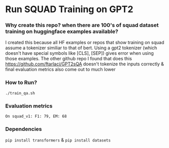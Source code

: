 # Run SQUAD Training on GPT2

### Why create this repo? when there are 100's of squad dataset training on huggingface examples available?

I created this because all HF examples or repos that show training on squad assume a tokenizer similiar to that of bert. Using a gpt2 tokenizer (which doesn't have special symbols like [CLS], [SEP]) gives error when using those examples. The other github repo I found that does this https://github.com/ftarlaci/GPT2sQA doesn't tokenize the inputs correctly & final evaluation metrics also come out to much lower

### How to Run?
`./train_qa.sh`

### Evaluation metrics
`On squad_v1: F1: 79, EM: 68`

### Dependencies

`pip install transformers` & `pip install datasets`


